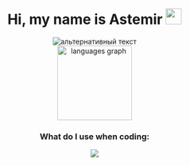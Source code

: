 <h1 align="center">Hi, my name is Astemir
<img src="https://github.com/blackcater/blackcater/raw/main/images/Hi.gif" height="32"/></h1>
<div id="gifka" align="center">
<img src="https://i.giphy.com/media/v1.Y2lkPTc5MGI3NjExYzJlNDZsc2NzMDhka240bnFzeWg1YWJteHIxdGlxdDhjbmRlYXZwYyZlcD12MV9pbnRlcm5hbF9naWZfYnlfaWQmY3Q9Zw/yYSSBtDgbbRzq/giphy.gif" alt="альтернативный текст" align="center">
</div> 
<div align="center">
     <img src="https://github-readme-stats.vercel.app/api/top-langs?username=nlch07&locale=en&hide_title=false&layout=compact&card_width=320&theme=tokyonight&hide_border=false&order=2" height="150" alt="languages graph"  />
</div>

  <h3 align="center">What do I use when coding:</h3>
  <p align="center"> 
     <img src="https://skillicons.dev/icons?i=js,css,html,py,cpp,vscode,github"/>
  </p>
